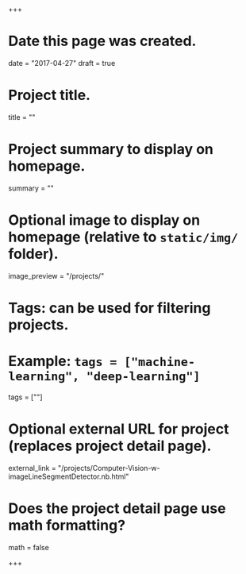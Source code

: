 +++
# Date this page was created.
date = "2017-04-27"
draft = true

# Project title.
title = ""

# Project summary to display on homepage.
summary = ""

# Optional image to display on homepage (relative to `static/img/` folder).
image_preview = "/projects/"

# Tags: can be used for filtering projects.
# Example: `tags = ["machine-learning", "deep-learning"]`
tags = [""]

# Optional external URL for project (replaces project detail page).
external_link = "/projects/Computer-Vision-w-imageLineSegmentDetector.nb.html"

# Does the project detail page use math formatting?
math = false

+++
